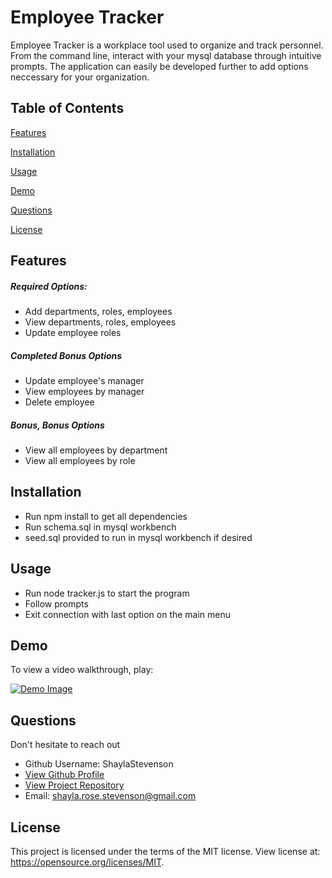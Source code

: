 # Employee Tracker

Employee Tracker is a workplace tool used to organize and track personnel. From the command line, interact with your mysql database through intuitive prompts. The application can easily be developed further to add options neccessary for your organization.

## Table of Contents
[Features](#Features)

[Installation](#Installation)

[Usage](#Usage)

[Demo](#Demo)

[Questions](#Questions)

[License](#License)

## Features
##### Required Options:
* Add departments, roles, employees
* View departments, roles, employees
* Update employee roles

##### Completed Bonus Options
* Update employee's manager
* View employees by manager
* Delete employee

##### Bonus, Bonus Options
* View all employees by department
* View all employees by role

## Installation
* Run npm install to get all dependencies
* Run schema.sql in mysql workbench
* seed.sql provided to run in mysql workbench if desired

## Usage
* Run node tracker.js to start the program
* Follow prompts
* Exit connection with last option on the main menu

## Demo
To view a video walkthrough, play:

[![Demo Image](dist/screenshots/dashboard-demo.png)](https://drive.google.com/file/d/1k7AM1pN3aI9R44eWsVy4211t9l5RTFYj/view "Demo Video")

## Questions
Don't hesitate to reach out 
  * Github Username: ShaylaStevenson
  * [View Github Profile](https://github.com/ShaylaStevenson)
  * [View Project Repository](https://github.com/ShaylaStevenson/employee-tracker)
  * Email: shayla.rose.stevenson@gmail.com

  ## License
This project is licensed under the terms of the MIT license. View license at:
https://opensource.org/licenses/MIT.
  